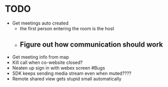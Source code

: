 # TODO
- Get meetings auto created
  - the first person entering the room is the host
  - Figure out how communication should work
    - 
- Get meeting info from map
- Kill call when co-website closed?
- Neaten up sign in with webex screen
#Bugs
- SDK keeps sending media stream even when muted????
- Remote shared view gets stupid small automatically
